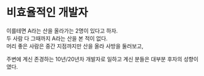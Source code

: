 # 비효율적인 개발자

이를테면 A라는 산을 올라가는 2명이 있다고 하자.  
두 사람 다 그때까지 A라는 산을 본 적이 없다.  
머리 좋은 사람은 중간 지점까지만 산을 올라 사방을 둘러보고,  

주변에 계신 존경하는 10년/20년차 개발자로 일하고 계신 분들은 대부분 후자의 성향이였다.